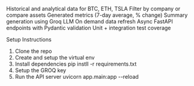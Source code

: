 Historical and analytical data for BTC, ETH, TSLA 
Filter by company or compare assets 
Generated metrics (7-day average, % change)
Summary generation using Groq LLM 
On demand data refresh 
Async FastAPI endpoints with Pydantic validation
Unit + integration test coverage 

Setup Instructions
1. Clone the repo 
2. Create and setup the virtual env 
3. Install dependencies 
pip instll -r requirements.txt 
4. Setup the GROQ key 
5. Run the API server 
uvicorn app.main:app --reload
